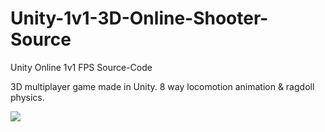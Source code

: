 # Unity-1v1-3D-Online-Shooter-Source

Unity Online 1v1 FPS Source-Code

3D multiplayer game made in Unity. 8 way locomotion animation & ragdoll physics.

<img src="Media/gameplay.gif">
